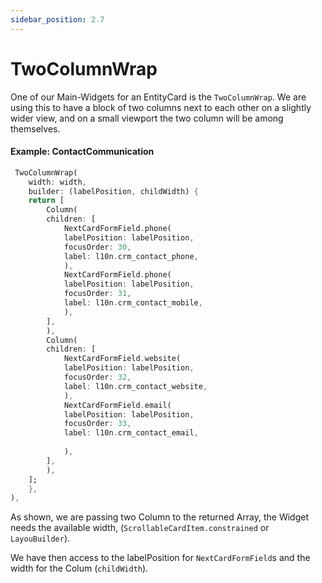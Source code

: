 ```yaml
---
sidebar_position: 2.7
---
```


# TwoColumnWrap

One of our Main-Widgets for an EntityCard is the `TwoColumnWrap`.
We are using this to have a block of two columns next to each other on a slightly
wider view, and on a small viewport the two column will be among themselves.

#### Example: ContactCommunication

```dart
 TwoColumnWrap(
    width: width,
    builder: (labelPosition, childWidth) {
    return [
        Column(
        children: [
            NextCardFormField.phone(
            labelPosition: labelPosition,
            focusOrder: 30,           
            label: l10n.crm_contact_phone,
            ),
            NextCardFormField.phone(
            labelPosition: labelPosition,
            focusOrder: 31,
            label: l10n.crm_contact_mobile,
            ),
        ],
        ),
        Column(
        children: [
            NextCardFormField.website(
            labelPosition: labelPosition,
            focusOrder: 32,
            label: l10n.crm_contact_website,
            ),
            NextCardFormField.email(
            labelPosition: labelPosition,
            focusOrder: 33,      
            label: l10n.crm_contact_email,
    
            ),
        ],
        ),
    ];
    },
),
```

As shown, we are passing two Column to the returned Array, the Widget needs the available width, (`ScrollableCardItem.constrained` or `LayouBuilder`).

We have then access to the labelPosition for `NextCardFormField`s and the width for the Colum (`childWidth`).
